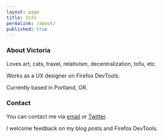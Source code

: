 ```yaml
---
layout: page
title: Info
permalink: /about/
published: true
---
```

### About Victoria

Loves art, cats, travel, relativism, decentralization, tofu, etc. 

Works as a UX designer on Firefox DevTools.

Currently based in Portland, OR.

### Contact

You can contact me via [email](mailto:violasong@gmail.com) or [Twitter](http://twitter.com/violasong). 

I welcome feedback on my blog posts and Firefox DevTools.
